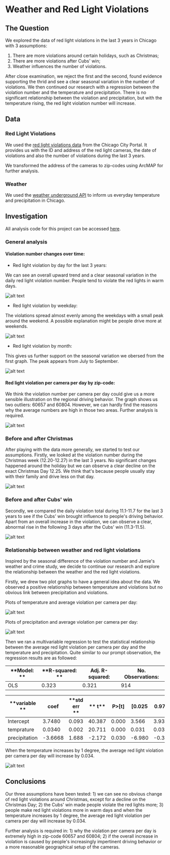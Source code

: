  # Weather and Red Light Violations

## The Question

We explored the data of red light violations in the last 3 years in Chicago with 3 assumptions:
1. There are more violations around certain holidays, such as Christmas;
2. There are more violations after Cubs' win;
3. Weather influences the number of violations.

After close examination, we reject the first and the second, found evidence supporting the thrid and see a clear seasonal variation in the number of violations. We then continued our research with a regression between the violation number and the temperature and precipitation. There is no significant relationship between the violation and precipitation, but with the temperature rising, the red light violation number will increase.

## Data

### Red Light Violations

We used the [red light violations data](https://data.cityofchicago.org/Transportation/Red-Light-Camera-Violations/spqx-js37/data) from the Chicago City Portal. It provides us with the ID and address of the red light cameras, the date of violations and also the number of violations during the last 3 years. 

We transformed the address of the cameras to zip-codes using ArcMAP for further analysis.

### Weather

We used the [weather underground API](https://www.wunderground.com/weather/api/) to inform us everyday temperature and precipitation in Chicago.

## Investigation

All analysis code for this project can be accessed [here](https://github.com/yzhang178/Final-Project/blob/master/Project.Lingfei%20FINAL.ipynb).

### General analysis

#### Violation number changes over time:

* Red light violation by day for the last 3 years:

We can see an overall upward trend and a clear seasonal variation in the daily red light violation number. People tend to violate the red lights in warm days.

![alt text](https://github.com/yzhang178/Final-Project/blob/master/images/violation%20number%20by%20day.png?raw=true "violation number by day")

* Red light violation by weekday:

The violations spread almost evenly among the weekdays with a small peak around the weekend. A possible explanation might be people drive more at weekends.

![alt text](https://github.com/yzhang178/Final-Project/blob/master/images/violation%20number%20by%20weekday.png?raw=true "violation number by weekday")

* Red light violation by month:

This gives us further support on the seasonal variation we obersed from the first graph. The peak appears from July to September. 

![alt text](https://github.com/yzhang178/Final-Project/blob/master/images/violation%20number%20by%20month.png?raw=true "violation number by month")

#### Red light violation per camera per day by zip-code:

We think the violation number per camera per day could give us a more sensible illustration on the regional driving behavior. The graph shows us two outliers: 60657 and 60804. However, we can hardly find the reasons why the average numbers are high in those two areas. Further analysis is required.

![alt text](https://github.com/yzhang178/Final-Project/blob/master/images/violation%20number%20by%20zipcode.png?raw=true "violation number by zipcode")


### Before and after Christmas

After playing with the data more generally, we started to test our assumptions. Firstly, we looked at the violation number during the Christmas week (12.20-12.27) in the last 3 years. No significant changes happened around the holiday but we can observe a clear decline on the exact Christmas Day 12.25. We think that's because people usually stay with their family and drive less on that day.

![alt text](https://github.com/yzhang178/Final-Project/blob/master/images/christmas%20bar.png?raw=true "Christmas")

### Before and after Cubs' win

Secondly, we compared the daily violation total during 11.1-11.7 for the last 3 years to see if the Cubs' win brought influence to people's driving behavior. Apart from an overall increase in the violation, we can observe a clear, abnormal rise in the following 3 days after the Cubs' win (11.3-11.5).

![alt text](https://github.com/yzhang178/Final-Project/blob/master/images/cubs%20bar.png?raw=true "Christmas")

### Relationship between weather and red light violations

Inspired by the seasonal difference of the violation number and Jamie's weather and crime study, we decide to continue our research and explore the relationship between the weather and the red light violations.

Firstly, we drew two plot graphs to have a general idea about the data. We observed a positive relationship between temperature and violations but no obvious link between precipitation and violations.

Plots of temperature and average violation per camera per day:

![alt text](https://github.com/yzhang178/Final-Project/blob/master/images/violation%20temperature%20plots.png?raw=true "temperature and violation")

Plots of precipitation and average violation per camera per day:

![alt text](https://github.com/yzhang178/Final-Project/blob/master/images/violation%20p%20plots.png?raw=true "precipitation and violation")

Then we ran a multivariable regression to test the statistical relationship between the average red light violation per camera per day and the temperature and precipitation. Quite similar to our prompt observation, the regression results are as followed:

**Model: ** |**R-squared: **| **Adj. R-squared:**	|**No. Observations:**
--- | --- | --- | --- 
OLS	|0.323	| 0.321		| 914	
	

**variable **| **coef**	| **std err	**|** t**	| **P>[t]**	| **[0.025**	| **0.975]**
--- | --- | --- | --- | --- | --- | ---
Intercept	| 3.7480	| 0.093	| 40.387	| 0.000	| 3.566	| 3.930
temprature	| 0.0340	| 0.002	| 20.711	| 0.000	| 0.031	| 0.037
precipitation	| -3.6668	| 1.688	| -2.172	| 0.030	| -6.980	| -0.354


When the temperature increases by 1 degree, the average red light violation per camera per day will increase by 0.034.

![alt text](https://github.com/yzhang178/Final-Project/blob/master/images/relationship%20between%20temperature%20and%20violation.png?raw=true "regression")

## Conclusions

Our three assumptions have been tested: 1) we can see no obvious change of red light violations around Christmas, except for a decline on the Christmas Day; 2) the Cubs' win made people violate the red lights more; 3) people make red light violations more in warm days and when the temperature increases by 1 degree, the average red light violation per camera per day will increase by 0.034.

Further analysis is required in: 1) why the violation per camera per day is extremely high in zip-code 60657 and 60804; 2) if the overall increase in violation is caused by people's increasingly impertinent driving behavior or a more reasonable geographical setup of the cameras.
